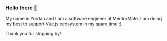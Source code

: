 ### Hello there 👋

My name is Yordan and I am a software engineer at MentorMate. I am doing my best to support Vue.js ecosystem in my spare time :)

Thank you for stopping by!
<!--
**Yordan-Ramchev/Yordan-Ramchev** is a ✨ _special_ ✨ repository because its `README.md` (this file) appears on your GitHub profile.

Here are some ideas to get you started:

- 🔭 I’m currently working on ...
- 🌱 I’m currently learning ...
- 👯 I’m looking to collaborate on ...
- 🤔 I’m looking for help with ...
- 💬 Ask me about ...
- 📫 How to reach me: ...
- 😄 Pronouns: ...
- ⚡ Fun fact: ...
-->
